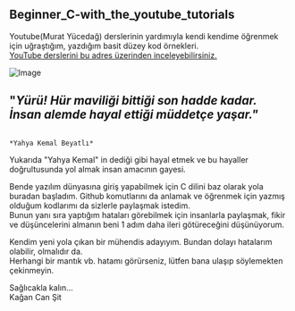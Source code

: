 ## Beginner_C-with_the_youtube_tutorials
Youtube(Murat Yücedağ) derslerinin yardımıyla kendi kendime öğrenmek için uğraştığım, yazdığım basit düzey kod örnekleri.<br/>
[YouTube derslerini bu adres üzerinden inceleyebilirsiniz.](https://www.youtube.com/playlist?list=PLKnjBHu2xXNP-E_TjR-g5Tslm6dW4UH_3) <br/>

![Image](https://images.unsplash.com/photo-1562516155-e0c1ee44059b?ixlib=rb-1.2.1&ixid=eyJhcHBfaWQiOjEyMDd9&auto=format&fit=crop&w=1189&q=80)<br/>

## "*Yürü! Hür maviliği bittiği son hadde kadar. İnsan alemde hayal ettiği müddetçe yaşar."* <br/>
                                                                                                  *Yahya Kemal Beyatlı*
                                                                                                  
Yukarıda "Yahya Kemal" in dediği gibi hayal etmek ve bu hayaller doğrultusunda yol almak insan amacının gayesi. </br>


Bende yazılım dünyasına giriş yapabilmek için C dilini baz olarak yola buradan başladım. Github komutlarını da anlamak ve öğrenmek için yazmış olduğum kodlarımı da sizlerle paylaşmak istedim.</br>
Bunun yanı sıra yaptığım hataları görebilmek için insanlarla paylaşmak, fikir ve düşüncelerini almanın beni 1 adım daha ileri götüreceğini düşünüyorum.<br/>

Kendim yeni yola çıkan bir mühendis adayıyım. Bundan dolayı hatalarım olabilir, olmalıdır da.<br/>
Herhangi bir mantık vb. hatamı görürseniz, lütfen bana ulaşıp söylemekten çekinmeyin. <br/>

Sağlıcakla kalın...<br/>
Kağan Can Şit<br/>
